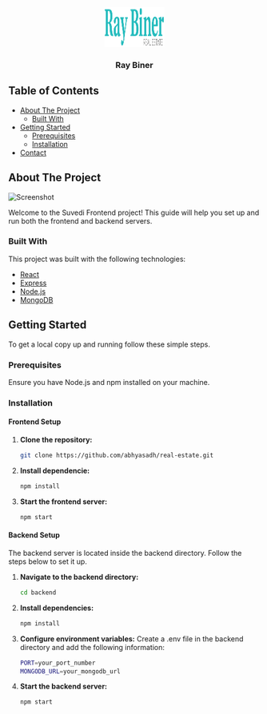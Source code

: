 <br/>
<div align="center">
  <a href="https://github.com/admiral41/suvedi-frontend">
    <img src="src/assets/logo/gharghaderi.png" alt="Logo" width="120" height="80">
  </a>
  <h3 align="center">Ray Biner</h3>
</div>

## Table of Contents

- [About The Project](#about-the-project)
  - [Built With](#built-with)
- [Getting Started](#getting-started)
  - [Prerequisites](#prerequisites)
  - [Installation](#installation)
- [Contact](#contact)

## About The Project

![Screenshot](images/demo.gif)

Welcome to the Suvedi Frontend project! This guide will help you set up and run both the frontend and backend servers.

### Built With

This project was built with the following technologies:

- [React](https://reactjs.org/)
- [Express](https://expressjs.com/)
- [Node.js](https://nodejs.org/)
- [MongoDB](https://www.mongodb.com/)

## Getting Started

To get a local copy up and running follow these simple steps.

### Prerequisites

Ensure you have Node.js and npm installed on your machine.

### Installation

#### Frontend Setup

1. **Clone the repository:**

   ```bash
   git clone https://github.com/abhyasadh/real-estate.git

   ```

2. **Install dependencie:**

   ```bash
   npm install

   ```

3. **Start the frontend server:**

   ```bash
   npm start
   ```

#### Backend Setup

The backend server is located inside the backend directory. Follow the steps below to set it up.

1. **Navigate to the backend directory:**

   ```bash
   cd backend

   ```

2. **Install dependencies:**

   ```bash
   npm install

   ```

3. **Configure environment variables:**
   Create a .env file in the backend directory and add the following information:

   ```bash
   PORT=your_port_number
   MONGODB_URL=your_mongodb_url

   ```

4. **Start the backend server:**

   ```bash
   npm start
   ```

